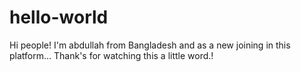 # hello-world

Hi people!
I'm abdullah from Bangladesh and as a new joining in this platform...
Thank's for watching this a little word.!
